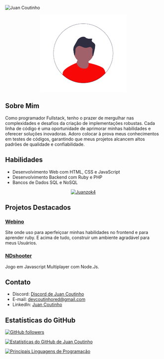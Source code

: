 ![Juan Coutinho](https://readme-typing-svg.herokuapp.com/?color=00bfbf&size=35&center=true&vCenter=true&width=1000&lines=Hello,+My+Name+is+Juan++Coutinho+Dos+Santos+;I'm+17+years+old;I+from+Brasil,;Be+Welcome!+😉)

<div align="center">
  <img src="picture.png" alt="Texto alternativo" height="250px" widht="250px">
</div>

## Sobre Mim

Como programador Fullstack, tenho o prazer de mergulhar nas complexidades e desafios da criação de implementações robustas. Cada linha de código é uma oportunidade de aprimorar minhas habilidades e oferecer soluções inovadoras. Adoro colocar à prova meus conhecimentos em testes de códigos, garantindo que meus projetos alcancem altos padrões de qualidade e confiabilidade.

## Habilidades

- Desenvolvimento Web com HTML, CSS e JavaScript
- Desenvolvimento Backend com Ruby e PHP
- Bancos de Dados SQL e NoSQL

<p align="center">
  <a href="https://github.com/DevJuanzok4/github-readme-streak-stats">
    <img title="🔥 Get streak stats for your profile at git.io/streak-stats" alt="Juanzok4" src="https://github-readme-streak-stats.herokuapp.com/?user=DevJuanzok4&theme=neon"/>
  </a>
</p>

## Projetos Destacados

### [Webino](https://github.com/DevJuanzok4/Site-Projeto-Webino888.Bet)

Site onde uso para aperfeiçoar minhas habilidades no frontend e para aprender ruby. E acima de tudo, construir um ambiente agradável para meus Usuários.

### [NDshooter](https://github.com/DevJuanzok4/NDshooter-Multiplayer-Game)

Jogo em Javascript Multiplayer com Node.Js.

## Contato

- Discord: [Discord de Juan Coutinho](https://discord.gg/bhfyHvA4ms)
- E-mail: devcoutinhored@gmail.com
- LinkedIn: [Juan Coutinho](https://www.linkedin.com/in/juancoutinho/)

## Estatísticas do GitHub

[![GitHub followers](https://img.shields.io/github/followers/DevJuanzok4?label=Follow&style=social)](https://github.com/DevJuanzok4)

<a href="https://github.com/DevJuanzok4/github-readme-stats"><img alt="Estatísticas do GitHub de Juan Coutinho" src="https://github-readme-stats.vercel.app/api?username=DevJuanzok4&show_icons=true&count_private=true&theme=neon" /></a>

<a href="https://github.com/DevJuanzok4/github-readme-stats"><img alt="Principais Linguagens de Programação" src="https://github-readme-stats.vercel.app/api/top-langs/?username=DevJuanzok4&langs_count=8&count_private=true&layout=compact&theme=neon" /></a>
